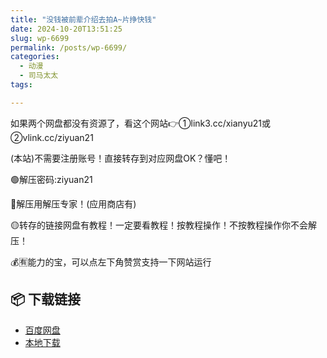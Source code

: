 ```yaml
---
title: "没钱被前辈介绍去拍A~片挣快钱"
date: 2024-10-20T13:51:25
slug: wp-6699
permalink: /posts/wp-6699/
categories:
  - 动漫
  - 司马太太
tags:

---
```


如果两个网盘都没有资源了，看这个网站👉①link3.cc/xianyu21或②vlink.cc/ziyuan21

(本站)不需要注册账号！直接转存到对应网盘OK？懂吧！

🟢解压密码:ziyuan21

🔵解压用解压专家！(应用商店有)

🟡转存的链接网盘有教程！一定要看教程！按教程操作！不按教程操作你不会解压！

💰🈶能力的宝，可以点左下角赞赏支持一下网站运行

## 📦 下载链接
- [百度网盘](https://blziyuan21.com/pay-download/6699?key=4782b5ac67&down_id=0)
- [本地下载](https://blziyuan21.com/pay-download/6699?key=4782b5ac67&down_id=1)

